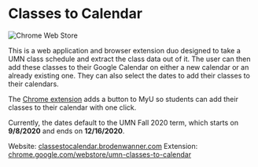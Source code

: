 # Classes to Calendar

![Chrome Web Store](https://img.shields.io/chrome-web-store/v/hgdfmecgpajmoeionaieooohpbkibaen)

This is a web application and browser extension duo designed to take a UMN class schedule
and extract the class data out of it. The user can then add these classes to 
their Google Calendar on either a new calendar or
an already existing one. They can also select the dates to add their classes to
their calendars.

The [Chrome extension](https://chrome.google.com/webstore/detail/umn-classes-to-calendar/hgdfmecgpajmoeionaieooohpbkibaen)
adds a button to MyU so students can add their classes to their calendar with one click.

Currently, the dates default to the UMN Fall 2020 term, which
starts on **9/8/2020** and ends on **12/16/2020**.

Website: <a href="https://classestocalendar.brodenwanner.com" target="blank">classestocalendar.brodenwanner.com</a>
Extension: <a href="https://chrome.google.com/webstore/detail/umn-classes-to-calendar/hgdfmecgpajmoeionaieooohpbkibaen" target="blank">chrome.google.com/webstore/umn-classes-to-calendar</a>
